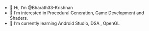 - 👋 Hi, I’m @Bharath33-Krishnan
- 👀 I’m interested in Procedural Generation, Game Development and Shaders.
- 🌱 I’m currently learning Android Studio, DSA , OpenGL

<!---
Bharath33-Krishnan/Bharath33-Krishnan is a ✨ special ✨ repository because its `README.md` (this file) appears on your GitHub profile.
You can click the Preview link to take a look at your changes.
--->
